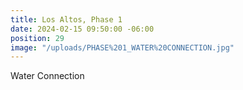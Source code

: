 ```yaml
---
title: Los Altos, Phase 1
date: 2024-02-15 09:50:00 -06:00
position: 29
image: "/uploads/PHASE%201_WATER%20CONNECTION.jpg"
---
```


Water Connection